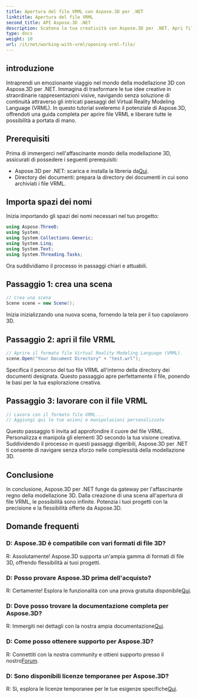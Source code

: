 ```yaml
---
title: Apertura del file VRML con Aspose.3D per .NET
linktitle: Apertura del file VRML
second_title: API Aspose.3D .NET
description: Scatena la tua creatività con Aspose.3D per .NET. Apri file VRML senza sforzo, trasformando le tue idee in straordinari capolavori 3D. Scarica ora!
type: docs
weight: 10
url: /it/net/working-with-vrml/opening-vrml-file/
---
```

## introduzione
Intraprendi un emozionante viaggio nel mondo della modellazione 3D con Aspose.3D per .NET. Immagina di trasformare le tue idee creative in straordinarie rappresentazioni visive, navigando senza soluzione di continuità attraverso gli intricati paesaggi del Virtual Reality Modeling Language (VRML). In questo tutorial sveleremo il potenziale di Aspose.3D, offrendoti una guida completa per aprire file VRML e liberare tutte le possibilità a portata di mano.
## Prerequisiti
Prima di immergerci nell'affascinante mondo della modellazione 3D, assicurati di possedere i seguenti prerequisiti:
-  Aspose.3D per .NET: scarica e installa la libreria da[Qui](https://releases.aspose.com/3d/net/).
- Directory dei documenti: prepara la directory dei documenti in cui sono archiviati i file VRML.
## Importa spazi dei nomi
Inizia importando gli spazi dei nomi necessari nel tuo progetto:
```csharp
using Aspose.ThreeD;
using System;
using System.Collections.Generic;
using System.Linq;
using System.Text;
using System.Threading.Tasks;
```
Ora suddividiamo il processo in passaggi chiari e attuabili.
## Passaggio 1: crea una scena
```csharp
// Crea una scena
Scene scene = new Scene();
```
Inizia inizializzando una nuova scena, fornendo la tela per il tuo capolavoro 3D.
## Passaggio 2: apri il file VRML
```csharp
// Aprire il formato file Virtual Reality Modeling Language (VRML).
scene.Open("Your Document Directory" + "test.wrl");
```
Specifica il percorso del tuo file VRML all'interno della directory dei documenti designata. Questo passaggio apre perfettamente il file, ponendo le basi per la tua esplorazione creativa.
## Passaggio 3: lavorare con il file VRML
```csharp
// Lavora con il formato file VRML...
// Aggiungi qui le tue azioni e manipolazioni personalizzate
```
Questo passaggio ti invita ad approfondire il cuore del file VRML. Personalizza e manipola gli elementi 3D secondo la tua visione creativa.
Suddividendo il processo in questi passaggi digeribili, Aspose.3D per .NET ti consente di navigare senza sforzo nelle complessità della modellazione 3D.
## Conclusione
In conclusione, Aspose.3D per .NET funge da gateway per l'affascinante regno della modellazione 3D. Dalla creazione di una scena all'apertura di file VRML, le possibilità sono infinite. Potenzia i tuoi progetti con la precisione e la flessibilità offerte da Aspose.3D.
## Domande frequenti
### D: Aspose.3D è compatibile con vari formati di file 3D?
R: Assolutamente! Aspose.3D supporta un'ampia gamma di formati di file 3D, offrendo flessibilità ai tuoi progetti.
### D: Posso provare Aspose.3D prima dell'acquisto?
 R: Certamente! Esplora le funzionalità con una prova gratuita disponibile[Qui](https://releases.aspose.com/).
### D: Dove posso trovare la documentazione completa per Aspose.3D?
 R: Immergiti nei dettagli con la nostra ampia documentazione[Qui](https://reference.aspose.com/3d/net/).
### D: Come posso ottenere supporto per Aspose.3D?
 R: Connettiti con la nostra community e ottieni supporto presso il nostro[Forum](https://forum.aspose.com/c/3d/18).
### D: Sono disponibili licenze temporanee per Aspose.3D?
 R: Sì, esplora le licenze temporanee per le tue esigenze specifiche[Qui](https://purchase.aspose.com/temporary-license/).
